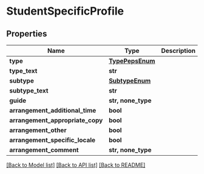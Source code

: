# StudentSpecificProfile


## Properties
Name | Type | Description | Notes
------------ | ------------- | ------------- | -------------
**type** | [**TypePepsEnum**](TypePepsEnum.md) |  | [optional] 
**type_text** | **str** |  | [optional] 
**subtype** | [**SubtypeEnum**](SubtypeEnum.md) |  | [optional] 
**subtype_text** | **str** |  | [optional] 
**guide** | **str, none_type** |  | [optional] 
**arrangement_additional_time** | **bool** |  | [optional] 
**arrangement_appropriate_copy** | **bool** |  | [optional] 
**arrangement_other** | **bool** |  | [optional] 
**arrangement_specific_locale** | **bool** |  | [optional] 
**arrangement_comment** | **str, none_type** |  | [optional] 

[[Back to Model list]](../README.md#documentation-for-models) [[Back to API list]](../README.md#documentation-for-api-endpoints) [[Back to README]](../README.md)


